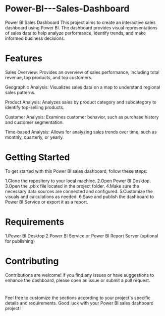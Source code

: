 # Power-BI---Sales-Dashboard
Power BI Sales Dashboard
This project aims to create an interactive sales dashboard using Power BI. The dashboard provides visual representations of sales data to help analyze performance, identify trends, and make informed business decisions.

# Features
Sales Overview: Provides an overview of sales performance, including total revenue, top products, and top customers.

Geographic Analysis: Visualizes sales data on a map to understand regional sales patterns.

Product Analysis: Analyzes sales by product category and subcategory to identify top-selling products.

Customer Analysis: Examines customer behavior, such as purchase history and customer segmentation.

Time-based Analysis: Allows for analyzing sales trends over time, such as monthly, quarterly, or yearly.

# Getting Started
To get started with this Power BI sales dashboard, follow these steps:

1.Clone the repository to your local machine.
2.Open Power BI Desktop.
3.Open the .pbix file located in the project folder.
4.Make sure the necessary data sources are connected and configured.
5.Customize the visuals and calculations as needed.
6.Save and publish the dashboard to Power BI Service or export it as a report.

# Requirements
1.Power BI Desktop
2.Power BI Service or Power BI Report Server (optional for publishing)

# Contributing
Contributions are welcome! If you find any issues or have suggestions to enhance the dashboard, please open an issue or submit a pull request.
#
Feel free to customize the sections according to your project's specific details and requirements. Good luck with your Power BI sales dashboard project!
